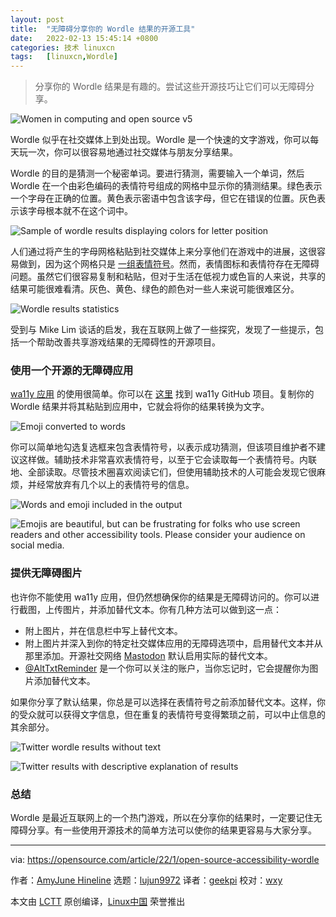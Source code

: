```yaml
---
layout: post
title:	"无障碍分享你的 Wordle 结果的开源工具"
date:	2022-02-13 15:45:14 +0800 
categories:	技术 linuxcn 
tags:	[linuxcn,Wordle]
---
```




> 
> 分享你的 Wordle 结果是有趣的。尝试这些开源技巧让它们可以无障碍分享。
> 
> 
> 


![](/Asserts/Images/album/202202/13/154452or9r33xjtzrjoj6b.jpg "Women in computing and open source v5")


Wordle 似乎在社交媒体上到处出现。Wordle 是一个快速的文字游戏，你可以每天玩一次，你可以很容易地通过社交媒体与朋友分享结果。


Wordle 的目的是猜测一个秘密单词。要进行猜测，需要输入一个单词，然后 Wordle 在一个由彩色编码的表情符号组成的网格中显示你的猜测结果。绿色表示一个字母在正确的位置。黄色表示密语中包含该字母，但它在错误的位置。灰色表示该字母根本就不在这个词中。


![Sample of wordle results displaying colors for letter position](/Asserts/Images/album/202202/13/154516fymmc4crbwrrr4bx.png)


人们通过将产生的字母网格粘贴到社交媒体上来分享他们在游戏中的进展，这很容易做到，因为这个网格只是 [一组表情符号](https://opensource.com/article/19/10/how-type-emoji-linux)。然而，表情图标和表情符存在无障碍问题。虽然它们很容易复制和粘贴，但对于生活在低视力或色盲的人来说，共享的结果可能很难看清。灰色、黄色、绿色的颜色对一些人来说可能很难区分。


![Wordle results statistics](/Asserts/Images/album/202202/13/154516smulx7sa5xzox9xz.png)


受到与 Mike Lim 谈话的启发，我在互联网上做了一些探究，发现了一些提示，包括一个帮助改善共享游戏结果的无障碍性的开源项目。


### 使用一个开源的无障碍应用


[wa11y 应用](http://wa11y.co/) 的使用很简单。你可以在 [这里](https://github.com/cariad/wa11y.co) 找到 wa11y GitHub 项目。复制你的 Wordle 结果并将其粘贴到应用中，它就会将你的结果转换为文字。


![Emoji converted to words](/Asserts/Images/album/202202/13/154517c19gp0mnoujfn99u.png)


你可以简单地勾选复选框来包含表情符号，以表示成功猜测，但该项目维护者不建议这样做。辅助技术非常喜欢表情符号，以至于它会读取每一个表情符号。内联地、全部读取。尽管技术圈喜欢阅读它们，但使用辅助技术的人可能会发现它很麻烦，并经常放弃有几个以上的表情符号的信息。


![Words and emoji included in the output](/Asserts/Images/album/202202/13/154518rf00xhloll48frfc.png)


![Emojis are beautiful, but can be frustrating for folks who use screen readers and other accessibility tools. Please consider your audience on social media.](/Asserts/Images/album/202202/13/154518ytz6pgqpmct8ptm2.png)


### 提供无障碍图片


也许你不能使用 wa11y 应用，但仍然想确保你的结果是无障碍访问的。你可以进行截图，上传图片，并添加替代文本。你有几种方法可以做到这一点：


* 附上图片，并在信息栏中写上替代文本。
* 附上图片并深入到你的特定社交媒体应用的无障碍选项中，启用替代文本并从那里添加。开源社交网络 [Mastodon](https://opensource.com/article/17/4/guide-to-mastodon) 默认启用实际的替代文本。
* [@AltTxtReminder](https://twitter.com/alttxtreminder) 是一个你可以关注的账户，当你忘记时，它会提醒你为图片添加替代文本。


如果你分享了默认结果，你总是可以选择在表情符号之前添加替代文本。这样，你的受众就可以获得文字信息，但在重复的表情符号变得繁琐之前，可以中止信息的其余部分。


![Twitter wordle results without text](/Asserts/Images/album/202202/13/154519zjo3j8033jrpoy03.png)


![Twitter results with descriptive explanation of results](/Asserts/Images/album/202202/13/154520ivn2uruz2r209ge0.png)


### 总结


Wordle 是最近互联网上的一个热门游戏，所以在分享你的结果时，一定要记住无障碍分享。有一些使用开源技术的简单方法可以使你的结果更容易与大家分享。




---


via: <https://opensource.com/article/22/1/open-source-accessibility-wordle>


作者：[AmyJune Hineline](https://opensource.com/users/amyjune) 选题：[lujun9972](https://github.com/lujun9972) 译者：[geekpi](https://github.com/geekpi) 校对：[wxy](https://github.com/wxy)


本文由 [LCTT](https://github.com/LCTT/TranslateProject) 原创编译，[Linux中国](https://linux.cn/) 荣誉推出

